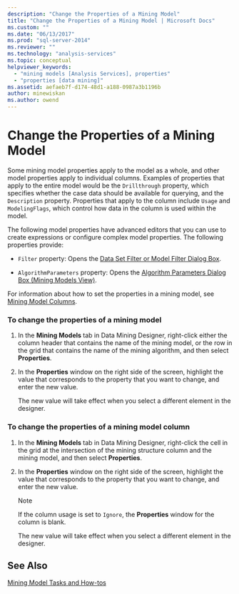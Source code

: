 ```yaml
---
description: "Change the Properties of a Mining Model"
title: "Change the Properties of a Mining Model | Microsoft Docs"
ms.custom: ""
ms.date: "06/13/2017"
ms.prod: "sql-server-2014"
ms.reviewer: ""
ms.technology: "analysis-services"
ms.topic: conceptual
helpviewer_keywords: 
  - "mining models [Analysis Services], properties"
  - "properties [data mining]"
ms.assetid: aefaeb7f-d174-48d1-a188-0987a3b1196b
author: minewiskan
ms.author: owend
---
```

# Change the Properties of a Mining Model
  Some mining model properties apply to the model as a whole, and other model properties apply to individual columns. Examples of properties that apply to the entire model would be the `Drillthrough` property, which specifies whether the case data should be available for querying, and the `Description` property. Properties that apply to the column include `Usage` and `ModelingFlags`, which control how data in the column is used within the model.  
  
 The following model properties have advanced editors that you can use to create expressions or configure complex model properties. The following properties provide:  
  
-   `Filter` property: Opens the [Data Set Filter or Model Filter Dialog Box](../data-set-filter-or-model-filter-dialog-box.md).  
  
-   `AlgorithmParameters` property: Opens the [Algorithm Parameters Dialog Box &#40;Mining Models View&#41;](../algorithm-parameters-dialog-box-mining-models-view.md).  
  
 For information about how to set the properties in a mining model, see [Mining Model Columns](mining-model-columns.md).  
  
### To change the properties of a mining model  
  
1.  In the **Mining Models** tab in Data Mining Designer, right-click either the column header that contains the name of the mining model, or the row in the grid that contains the name of the mining algorithm, and then select **Properties**.  
  
2.  In the **Properties** window on the right side of the screen, highlight the value that corresponds to the property that you want to change, and enter the new value.  
  
     The new value will take effect when you select a different element in the designer.  
  
### To change the properties of a mining model column  
  
1.  In the **Mining Models** tab in Data Mining Designer, right-click the cell in the grid at the intersection of the mining structure column and the mining model, and then select **Properties**.  
  
2.  In the **Properties** window on the right side of the screen, highlight the value that corresponds to the property that you want to change, and enter the new value.  
  
    > [!NOTE]  
    >  If the column usage is set to `Ignore`, the **Properties** window for the column is blank.  
  
     The new value will take effect when you select a different element in the designer.  
  
## See Also  
 [Mining Model Tasks and How-tos](mining-model-tasks-and-how-tos.md)  
  
  
